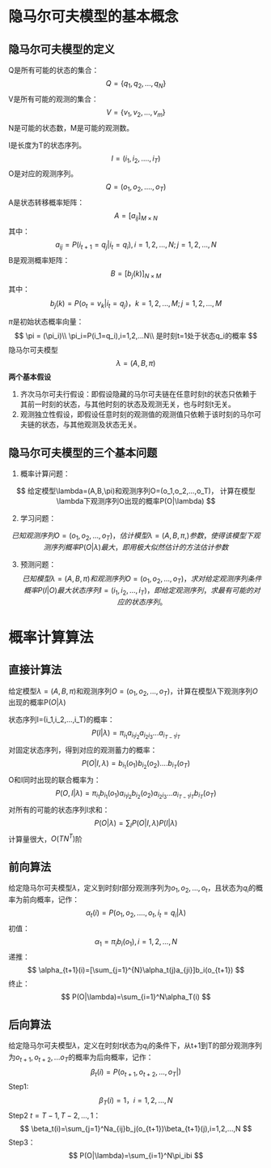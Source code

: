 # 隐马尔可夫模型的基本概念

 ## 隐马尔可夫模型的定义

Q是所有可能的状态的集合：
$$
Q = \{q_1,q_2,...,q_N\}
$$
V是所有可能的观测的集合：
$$
V= \{v_1,v_2,...,v_m\}
$$
N是可能的状态数，M是可能的观测数。

I是长度为T的状态序列。
$$
I=(i_1,i_2,....,i_T)
$$
O是对应的观测序列。
$$
Q=(o_1,o_2,....,o_T)
$$
A是状态转移概率矩阵：
$$
A = [a_{ij}]_{M\times N}
$$
其中：
$$
a_{ij}=P(i_{t+1}=q_j|i_t=q_i),i=1,2,...,N;j=1,2,...,N
$$
B是观测概率矩阵：
$$
B=[b_j(k)]_{N \times M}
$$
其中：
$$
b_j(k)=P(o_t=v_k|i_t=q_j)，k=1,2,...,M;j=1,2,...,M
$$


$\pi$是初始状态概率向量：
$$
\pi = (\pi_i)\\
\pi_i=P(i_1=q_i),i=1,2,...N\\
是时刻t=1处于状态q_i的概率
$$
隐马尔可夫模型
$$
\lambda=(A,B,\pi)
$$
**两个基本假设**

1. 齐次马尔可夫行假设：即假设隐藏的马尔可夫链在任意时刻t的状态只依赖于其前一时刻的状态，与其他时刻的状态及观测无关，也与时刻t无关。
2. 观测独立性假设，即假设任意时刻的观测值的观测值只依赖于该时刻的马尔可夫链的状态，与其他观测及状态无关。

## 隐马尔可夫模型的三个基本问题

1. 概率计算问题：

$$
给定模型\lambda=(A,B,\pi)和观测序列O=(o_1,o_2,...,o_T)，
计算在模型\lambda下观测序列O出现的概率P(O|\lambda)
$$

2. 学习问题：

$$
已知观测序列O=(o_1,o_2,...,o_T)，估计模型\lambda=(A,B,\pi,)参数，使得该模型下观测序列概率P(O|\lambda)最大，即用极大似然估计的方法估计参数
$$

3. 预测问题：
   $$
   已知模型\lambda=(A,B,\pi)和观测序列O=(o_1,o_2,...,o_T)，求对给定观测序列条件概率P(I|O)最大状态序列I=(i_1,i_2,...,i_T)，即给定观测序列，求最有可能的对应的状态序列。
   $$



# 概率计算算法

## 直接计算法

给定模型$\lambda=(A,B,\pi)$和观测序列$O=(o_1,o_2,...,o_T)$，计算在模型$\lambda$下观测序列$O$出现的概率P$(O|\lambda)$

状态序列I=(i_1,i_2,...,i_T)的概率：
$$
P(I|\lambda)=\pi_{i_1}a_{i_1i_2}a_{i_2i_3}...a_{i_{T-1}i_T}
$$
对固定状态序列，得到对应的观测蓄力的概率：
$$
P(O|I,\lambda)=b_{i_1}(o_1)b_{i_2}(o_2)....b_{i_T}(o_T)
$$
O和I同时出现的联合概率为：
$$
P(O,I|\lambda)=\pi_{i_1}b_{i_1}(o_1)a_{i_1i_2}b_{i_2}(o_2)a_{i_2i_3}...a_{i_{T-1}i_T}b_{i_T}(o_T)
$$
对所有的可能的状态序列I求和：
$$
P(O|\lambda) = \sum_I P(O|I,\lambda)P(I|\lambda)
$$
计算量很大，$O(TN^T)$阶

## 前向算法

给定隐马尔可夫模型$\lambda$，定义到时刻$t$部分观测序列为$o_1,o_2,...,o_t$，且状态为$q_i$的概率为前向概率，记作：
$$
\alpha_t(i)=P(o_1,o_2,....,o_t,i_t=q_i|\lambda)
$$
初值：
$$
\alpha_1=\pi_ib_i(o_1),i=1,2,...,N
$$
递推：
$$
\alpha_{t+1}(i)=[\sum_{j=1}^{N}\alpha_t(j)a_{ji}]b_i(o_{t+1})
$$
终止：
$$
P(O|\lambda)=\sum_{i=1}^N\alpha_T(i)
$$

## 后向算法

给定隐马尔可夫模型$\lambda$，定义在时刻$t$状态为$q_i$的条件下，从t+1到T的部分观测序列为$o_{t+1},o_{t+2},...o_T$的概率为后向概率，记作：
$$
\beta_t(i)=P(o_{t+1},o_{t+2},...,o_T|)
$$
Step1:
$$
\beta_T(i)=1，i=1,2,...,N
$$
Step2 $t=T-1,T-2,...,1$：
$$
\beta_t(i)=\sum_{j=1}^Na_{ij}b_j(o_{t+1})\beta_{t+1}(j),i=1,2,...,N
$$
Step3：
$$
P(O|\lambda)=\sum_{i=1}^N\pi_ibi
$$






























